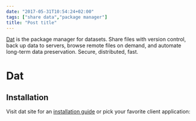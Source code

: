 ```yaml
---
date: "2017-05-31T10:54:24+02:00"
tags: ["share data","package manager"]
title: "Post title"
---
```

[Dat](https://github.com/datproject/dat) is the package manager for datasets. Share files with version control, back up data to servers, browse remote files on demand, and automate long-term data preservation. Secure, distributed, fast.<!--more-->

# Dat


## Installation

Visit dat site for an [installation guide](http://datproject.org/install) or pick your favorite client application:



